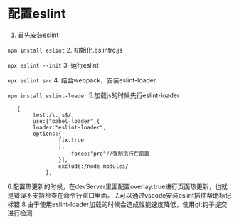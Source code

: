# 配置eslint
1. 首先安装eslint

`npm install eslint`
2. 初始化.eslintrc.js

`npx eslint --init` 
3. 运行eslint

`npx eslint src`
4. 结合webpack，安装eslint-loader

`npm install eslint-loader`
5.加载js的时候先行eslint-loader
```
   {
        test:/\.js$/,
        use:["babel-loader",{
        loader:"eslint-loader",
        options:{
                fix:true
                },
                    force:"pre"//强制执行在前面
                }],
                exclude:/node_modules/
            },
```
6.配置热更新的时候，在devServer里面配置overlay:true进行页面热更新，也就是错误不支持检查在命令行窗口里面。
7.可以通过vscode安装eslint插件帮助标记标错
8.由于使用eslint-loader加载的时候会造成性能速度降低，使用git钩子提交进行检测